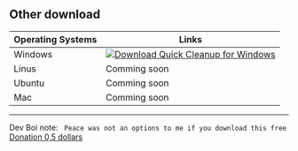 ## Other download
|  Operating Systems | Links  |
| ------------ | ------------ |
|Windows | [![Download Quick Cleanup for Windows](https://a.fsdn.com/con/app/sf-download-button)](https://sourceforge.net/projects/quick-cleanup-for-windows/files/latest/download)  |
|Linus| Comming soon  |
|Ubuntu| Comming soon  |
|Mac| Comming soon  |

--------------------
Dev Boi note:
`` 
Peace was not an options to me if you download this free
``
[Donation 0,5 dollars](https://pandaboy1942.github.io/qc/donation.html "Donation 0,5 dollars")

